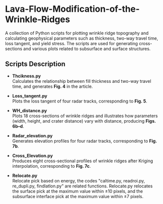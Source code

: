 # Lava-Flow-Modification-of-the-Wrinkle-Ridges
A collection of Python scripts for plotting wrinkle ridge topography and calculating geophysical parameters such as thickness, two-way travel time, loss tangent, and yield stress.
The scripts are used for generating cross-sections and various plots related to subsurface and surface structures.

## Scripts Description

- **Thcikness.py**  
  Calculates the relationship between fill thickness and two-way travel time, and generates **Fig. 4** in the article.

- **Loss_tangent.py**  
  Plots the loss tangent of four radar tracks, corresponding to **Fig. 5**.

- **WH_distance.py**  
  Plots 18 cross-sections of wrinkle ridges and illustrates how parameters (width, height, and crater distance) vary with distance, producing **Figs. 6b–d**.

- **Radar_elevation.py**  
  Generates elevation profiles for four radar tracks, corresponding to **Fig. 7b**.

- **Cross_Elevation.py**  
  Produces eight cross-sectional profiles of wrinkle ridges after Kriging interpolation, corresponding to **Fig. 7c**.

- **Relocate.py**  
  Relocate pick based on energy, the codes "caltime.py, readroi.py, re_dupli.py, findlatlon.py" are related functions. Relocate.py relocates the surface pick at the maximum value within ±10 pixels, and the subsurface interface pick at the maximum value within ±7 pixels.
